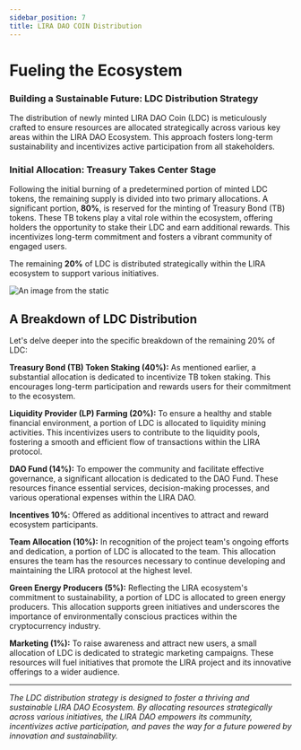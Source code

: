 ```yaml
---
sidebar_position: 7
title: LIRA DAO COIN Distribution
---
```


# Fueling the Ecosystem

### Building a Sustainable Future: LDC Distribution Strategy
The distribution of newly minted LIRA DAO Coin (LDC) is meticulously crafted to ensure resources are allocated strategically across various key areas within the LIRA DAO Ecosystem. This approach fosters long-term sustainability and incentivizes active participation from all stakeholders.

### Initial Allocation: Treasury Takes Center Stage
Following the initial burning of a predetermined portion of minted LDC tokens, the remaining supply is divided into two primary allocations. A significant portion, **80%**, is reserved for the minting of Treasury Bond (TB) tokens. These TB tokens play a vital role within the ecosystem, offering holders the opportunity to stake their LDC and earn additional rewards. This incentivizes long-term commitment and fosters a vibrant community of engaged users.

The remaining **20%** of LDC is distributed strategically within the LIRA ecosystem to support various initiatives.

![An image from the static](/img/LDCdistributionf.png)

## A Breakdown of LDC Distribution
Let's delve deeper into the specific breakdown of the remaining 20% of LDC:

**Treasury Bond (TB) Token Staking (40%):** As mentioned earlier, a substantial allocation is dedicated to incentivize TB token staking. This encourages long-term participation and rewards users for their commitment to the ecosystem.

**Liquidity Provider (LP) Farming (20%):** To ensure a healthy and stable financial environment, a portion of LDC is allocated to liquidity mining activities. This incentivizes users to contribute to the liquidity pools, fostering a smooth and efficient flow of transactions within the LIRA protocol.

**DAO Fund (14%):** To empower the community and facilitate effective governance, a significant allocation is dedicated to the DAO Fund. These resources finance essential services, decision-making processes, and various operational expenses within the LIRA DAO.

**Incentives 10%**: Offered as additional incentives to attract and reward ecosystem participants.

**Team Allocation (10%):** In recognition of the project team's ongoing efforts and dedication, a portion of LDC is allocated to the team. This allocation ensures the team has the resources necessary to continue developing and maintaining the LIRA protocol at the highest level.

**Green Energy Producers (5%):** Reflecting the LIRA ecosystem's commitment to sustainability, a portion of LDC is allocated to green energy producers. This allocation supports green initiatives and underscores the importance of environmentally conscious practices within the cryptocurrency industry.

**Marketing (1%):** To raise awareness and attract new users, a small allocation of LDC is dedicated to strategic marketing campaigns. These resources will fuel initiatives that promote the LIRA project and its innovative offerings to a wider audience.

---

*The LDC distribution strategy is designed to foster a thriving and sustainable LIRA DAO Ecosystem. By allocating resources strategically across various initiatives, the LIRA DAO empowers its community, incentivizes active participation, and paves the way for a future powered by innovation and sustainability.*